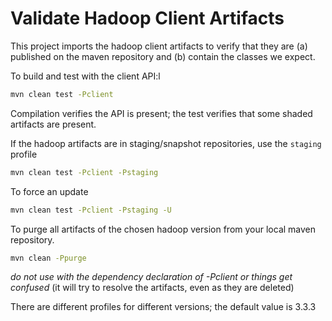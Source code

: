# Validate Hadoop Client Artifacts

This project imports the hadoop client artifacts to verify that they are (a) published on the maven repository and (b) contain the classes we expect.

To build and test with the client API:l

```bash
mvn clean test -Pclient
```

Compilation verifies the API is present; the
test verifies that some shaded artifacts are present.

If the hadoop artifacts are in staging/snapshot repositories,
use the `staging` profile

```bash
mvn clean test -Pclient -Pstaging
```

To force an update

```bash
mvn clean test -Pclient -Pstaging -U
```

To purge all artifacts of the chosen hadoop version from your local maven repository.

```bash
mvn clean -Ppurge
```

*do not use with the dependency declaration of -Pclient or things get confused*
(it will try to resolve the artifacts, even as they are deleted)

There are different profiles for different versions;
the default value is 3.3.3
